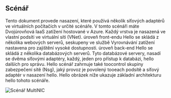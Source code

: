 ## <a name="scenario"></a>Scénář
Tento dokument provede nasazení, které používá několik síťových adaptérů ve virtuálních počítačích v určité scénáře. V tomto scénáři máte Dvojúrovňová IaaS zatížení hostované v Azure. Každý vrstva je nasazená ve vlastní podsíti ve virtuální síti (VNet). úroveň front-endu Hello se skládá z několika webových serverů, seskupeny ve službě Vyrovnávání zatížení nastavena pro zajištění vysoké dostupnosti. úroveň back-end Hello se skládá z několika databázových serverů. Tyto databázové servery, nasadí se dvěma síťovými adaptéry, každý, jeden pro přístup k databázi, hello dalších pro správu. Hello scénář zahrnuje také toocontrol skupiny zabezpečení sítě (Nsg), jaký provoz je povolený tooeach podsítě a síťový adaptér v nasazení hello. Hello obrázek níže ukazuje základní architekturu hello tohoto scénáře.  

![Scénář MultiNIC](./media/virtual-network-deploy-multinic-scenario-include/Figure1.png)

